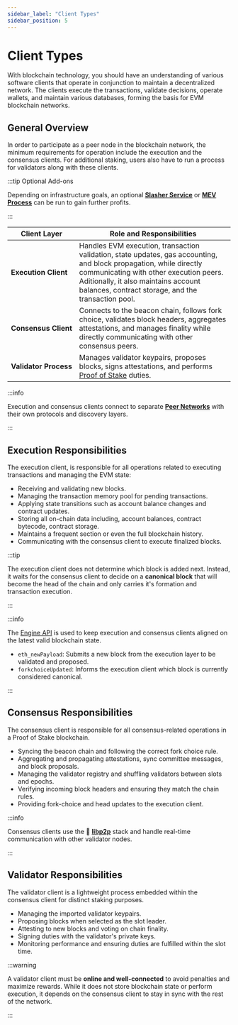 ```yaml
---
sidebar_label: "Client Types"
sidebar_position: 5
---
```


# Client Types

With blockchain technology, you should have an understanding of various software clients that operate in conjunction to maintain a decentralized network. The clients execute the transactions, validate decisions, operate wallets, and maintain various databases, forming the basis for EVM blockchain networks.

## General Overview

In order to participate as a peer node in the blockchain network, the minimum requirements for operation include the execution and the consensus clients. For additional staking, users also have to run a process for validators along with these clients.

:::tip Optional Add-ons

Depending on infrastructure goals, an optional [**Slasher Service**](/docs/theory/node-operation/slasher-service.md) or [**MEV Process**](/docs/theory/blockchain-knowledge/proof-of-stake.md#roles-and-services) can be run to gain further profits.

:::

| Client Layer                         | Role and Responsibilities                                                                                                                                                                                                                                  |
| ------------------------------------ | ---------------------------------------------------------------------------------------------------------------------------------------------------------------------------------------------------------------------------------------------------------- |
| <nobr> **Execution Client** </nobr>  | Handles EVM execution, transaction validation, state updates, gas accounting, and block propagation, while directly communicating with other execution peers. Aditionally, it also maintains account balances, contract storage, and the transaction pool. |
| <nobr> **Consensus Client** </nobr>  | Connects to the beacon chain, follows fork choice, validates block headers, aggregates attestations, and manages finality while directly communicating with other consensus peers.                                                                         |
| <nobr> **Validator Process** </nobr> | Manages validator keypairs, proposes blocks, signs attestations, and performs [Proof of Stake](/docs/theory/blockchain-knowledge/proof-of-stake.md) duties.                                                                                                |

:::info

Execution and consensus clients connect to separate [**Peer Networks**](/docs/theory/blockchain-knowledge/peer-networks.md) with their own protocols and discovery layers.

:::

## Execution Responsibilities

The execution client, is responsible for all operations related to executing transactions and managing the EVM state:

- Receiving and validating new blocks.
- Managing the transaction memory pool for pending transactions.
- Applying state transitions such as account balance changes and contract updates.
- Storing all on-chain data including, account balances, contract bytecode, contract storage.
- Maintains a frequent section or even the full blockchain history.
- Communicating with the consensus client to execute finalized blocks.

:::tip

The execution client does not determine which block is added next. Instead, it waits for the consensus client to decide on a **canonical block** that will become the head of the chain and only carries it's formation and transaction execution.

:::

:::info

The [Engine API](https://hackmd.io/@danielrachi/engine_api) is used to keep execution and consensus clients aligned on the latest valid blockchain state.

- `eth_newPayload`: Submits a new block from the execution layer to be validated and proposed.
- `forkchoiceUpdated`: Informs the execution client which block is currently considered canonical.

:::

## Consensus Responsibilities

The consensus client is responsible for all consensus-related operations in a Proof of Stake blockchain.

- Syncing the beacon chain and following the correct fork choice rule.
- Aggregating and propagating attestations, sync committee messages, and block proposals.
- Managing the validator registry and shuffling validators between slots and epochs.
- Verifying incoming block headers and ensuring they match the chain rules.
- Providing fork-choice and head updates to the execution client.

:::info

Consensus clients use the 🎲 [**libp2p**](https://libp2p.io/) stack and handle real-time communication with other validator nodes.

:::

## Validator Responsibilities

The validator client is a lightweight process embedded within the consensus client for distinct staking purposes.

- Managing the imported validator keypairs.
- Proposing blocks when selected as the slot leader.
- Attesting to new blocks and voting on chain finality.
- Signing duties with the validator's private keys.
- Monitoring performance and ensuring duties are fulfilled within the slot time.

:::warning

A validator client must be **online and well-connected** to avoid penalties and maximize rewards. While it does not store blockchain state or perform execution, it depends on the consensus client to stay in sync with the rest of the network.

:::
